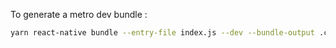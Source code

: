 To generate a metro dev bundle :

```sh
yarn react-native bundle --entry-file index.js --dev --bundle-output .cache/metro-bundle.js --sourcemap-output .cache/metro-bundle.js.map
```
